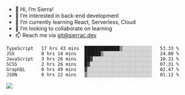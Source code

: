 - 👋 Hi, I’m Sierra!
- 👀 I’m interested in back-end development
- 🌱 I’m currently learning React, Serverless, Cloud
- 💞️ I’m looking to collaborate on learning
- 📫 Reach me via git@sierrac.dev

<!--START_SECTION:waka-->

```text
TypeScript   17 hrs 43 mins  █████████████▒░░░░░░░░░░░   53.33 %
JSX          8 hrs 14 mins   ██████▒░░░░░░░░░░░░░░░░░░   24.80 %
JavaScript   3 hrs 26 mins   ██▓░░░░░░░░░░░░░░░░░░░░░░   10.31 %
SCSS         2 hrs 26 mins   █▓░░░░░░░░░░░░░░░░░░░░░░░   07.31 %
GraphQL      0 hrs 49 mins   ▓░░░░░░░░░░░░░░░░░░░░░░░░   02.47 %
JSON         0 hrs 22 mins   ▒░░░░░░░░░░░░░░░░░░░░░░░░   01.12 %
```

<!--END_SECTION:waka-->


![](https://hit.yhype.me/github/profile?user_id=7351311)
